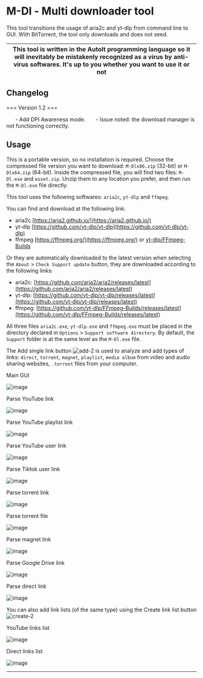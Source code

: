 # M-Dl - Multi downloader tool

This tool transitions the usage of aria2c and yt-dlp from command line to GUI.
With BitTorrent, the tool only downloads and does not seed.

| This tool is written in the AutoIt programming language so it will inevitably be mistakenly recognized as a virus by anti-virus softwares. It's up to you whether you want to use it or not        | 
| ------------- |
## Changelog
=== Version 1.2 ===

&nbsp;&nbsp;&nbsp;&nbsp;&nbsp;&nbsp;\- Add DPI Awareness mode.
&nbsp;&nbsp;&nbsp;&nbsp;&nbsp;&nbsp;\- Issue noted: the download manager is not functioning correctly.



## Usage
This is a portable version, so no installation is required. Choose the compressed file version you want to download: `M-Dlx86.zip` (32-bit) or `M-Dlx64.zip` (64-bit). Inside the compressed file, you will find two files: `M-Dl.exe` and `asset.zip`. Unzip them to any location you prefer, and then run the `M-Dl.exe` file directly.

This tool uses the following softwares: `aria2c`, `yt-dlp` and `ffmpeg`.

You can find and download at the following link:

* aria2c [https://aria2.github.io/](https://aria2.github.io/)
* yt-dlp [https://github.com/yt-dlp/yt-dlp](https://github.com/yt-dlp/yt-dlp)
* ffmpeg [https://ffmpeg.org/](https://ffmpeg.org/) or [yt-dlp/FFmpeg-Builds](https://github.com/yt-dlp/FFmpeg-Builds)


Or they are automatically downloaded to the latest version when selecting the `About` > `Check Support update` button,
they are downloaded according to the following links:
* aria2c: [https://github.com/aria2/aria2/releases/latest](https://github.com/aria2/aria2/releases/latest)
* yt-dlp: [https://github.com/yt-dlp/yt-dlp/releases/latest](https://github.com/yt-dlp/yt-dlp/releases/latest)
* ffmpeg: [https://github.com/yt-dlp/FFmpeg-Builds/releases/latest](https://github.com/yt-dlp/FFmpeg-Builds/releases/latest)

All three files `aria2c.exe`, `yt-dlp.exe` and `ffmpeg.exe` must be placed in the directory declared in `Options` > `Support software directory`. By default, the `Support` folder is at the same level as the `M-Dl.exe` file.


The Add single link button ![add-2](https://github.com/yutijang/M-Dl/assets/5685320/419abd74-e788-4ca9-9b3a-453f9464843c) is used to analyze and add types of links: `direct`, `torrent`, `magnet`, `playlist`, `media album` from video and audio sharing websites, `.torrent` files from your computer.

Main GUI

![image](https://github.com/user-attachments/assets/72f992bc-dbc9-44da-96a1-71617c4b2654)

Parse YouTube link

![image](https://github.com/user-attachments/assets/72a4a6d3-b43a-4311-a5f8-f2fe886feb0f)

Parse YouTube playlist link

![image](https://github.com/user-attachments/assets/0c5e1f3a-ad54-454c-8e86-afd81ee08516)

Parse YouTube user link

![image](https://github.com/user-attachments/assets/b6090d9a-7506-4aa5-8457-dc86e473818c)

Parse Tiktok user link

![image](https://github.com/user-attachments/assets/20c4fa93-f43b-46d2-a3f7-6c3704f8e5e6)

Parse torrent link

![image](https://github.com/user-attachments/assets/74c0076a-9ca7-4551-b909-22660535f764)

Parse torrent file

![image](https://github.com/user-attachments/assets/a9f0c463-340b-4706-8684-78270987e4f7)

Parse magnet link

![image](https://github.com/user-attachments/assets/29733bc7-9d28-460a-a678-bb54ca38894a)

Parse Google Drive link

![image](https://github.com/user-attachments/assets/5f3f5aaf-b9e3-4bf8-a826-cb663c61f575)

Parse direct link

![image](https://github.com/user-attachments/assets/33f6cb57-f8d3-4a7a-acfd-efca173ec93a)



You can also add link lists (of the same type) using the Create link list button ![create-2](https://github.com/yutijang/M-Dl/assets/5685320/6bd7719d-271d-44d5-be56-df746fd1ae28)

YouTube links list

![image](https://github.com/user-attachments/assets/ebf7ce42-154f-4091-b414-00d0e2c4da71)

Direct links list

![image](https://github.com/user-attachments/assets/e571e1f4-ce18-4e53-bf59-edeab98e43e2)

---

